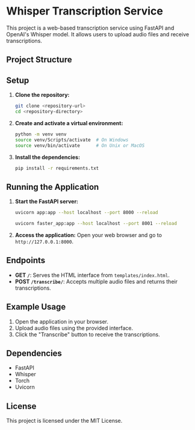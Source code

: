 # Whisper Transcription Service

This project is a web-based transcription service using FastAPI and OpenAI's Whisper model. It allows users to upload audio files and receive transcriptions.

## Project Structure

## Setup

1. **Clone the repository:**
    ```sh
    git clone <repository-url>
    cd <repository-directory>
    ```

2. **Create and activate a virtual environment:**
    ```sh
    python -m venv venv
    source venv/Scripts/activate  # On Windows
    source venv/bin/activate      # On Unix or MacOS
    ```

3. **Install the dependencies:**
    ```sh
    pip install -r requirements.txt
    ```

## Running the Application

1. **Start the FastAPI server:**
    ```sh
    uvicorn app:app --host localhost --port 8000 --reload
    ```

    ```sh
    uvicorn faster_app:app --host localhost --port 8001 --reload
    ```

2. **Access the application:**
    Open your web browser and go to `http://127.0.0.1:8000`.

## Endpoints

- **GET `/`**: Serves the HTML interface from `templates/index.html`.
- **POST `/transcribe/`**: Accepts multiple audio files and returns their transcriptions.

## Example Usage

1. Open the application in your browser.
2. Upload audio files using the provided interface.
3. Click the "Transcribe" button to receive the transcriptions.

## Dependencies

- FastAPI
- Whisper
- Torch
- Uvicorn

## License

This project is licensed under the MIT License.